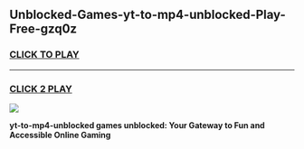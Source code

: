 
## Unblocked-Games-yt-to-mp4-unblocked-Play-Free-gzq0z
<h3>
<a href="https://premium76.site?title=yt-to-mp4-unblocked&ref=23A">CLICK TO PLAY</a></h3>
<hr>

<h3>
<a href="https://premium76.site?title=yt-to-mp4-unblocked&ref=23A">CLICK 2 PLAY</a>
  
</h3>

<a href="https://premium76.site?title=yt-to-mp4-unblocked&ref=23A"><img src="https://clearcache.store/games.png"></a>


**yt-to-mp4-unblocked games unblocked: Your Gateway to Fun and Accessible Online Gaming**
